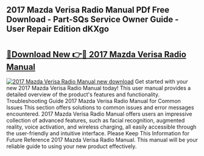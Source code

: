 ## 2017 Mazda Verisa Radio Manual PDf Free Download - Part-SQs Service Owner Guide - User Repair Edition dKXgo

# <h2><a href="http://bc6691.oget.top/?id=2017+Mazda+Verisa+Radio+Manual">🔗Download New 👉🔴 2017 Mazda Verisa Radio Manual</a></h2>

[![2017 Mazda Verisa Radio Manual new download](https://i.imgur.com/5g1atiW.png)](http://bc6691.oget.top/?id=2017+Mazda+Verisa+Radio+Manual)
Get started with your new 2017 Mazda Verisa Radio Manual today! This user manual provides a detailed overview of the product's features and functionality. Troubleshooting Guide 2017 Mazda Verisa Radio Manual for Common Issues This section offers solutions to common issues and error messages encountered. 2017 Mazda Verisa Radio Manual offers users an impressive collection of advanced features, such as facial recognition, augmented reality, voice activation, and wireless charging, all easily accessible through the user-friendly and intuitive interface. Please Keep This Information for Future Reference 2017 Mazda Verisa Radio Manual. This manual will be your reliable guide to using your new product effectively.
